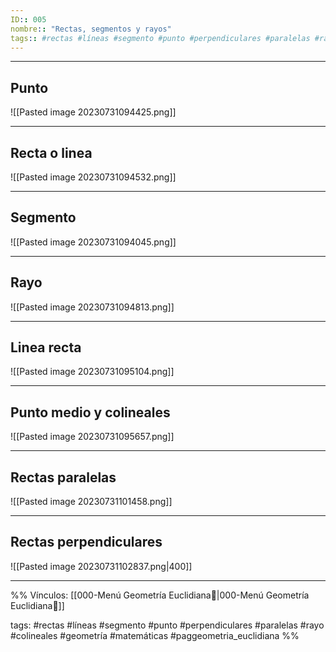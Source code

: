 ```yaml
---
ID:: 005
nombre:: "Rectas, segmentos y rayos"
tags:: #rectas #líneas #segmento #punto #perpendiculares #paralelas #rayo #colineales #geometría #matemáticas #paggeometria_euclidiana
---
```

___
## Punto
![[Pasted image 20230731094425.png]]
___

## Recta o linea
![[Pasted image 20230731094532.png]]

___
## Segmento
![[Pasted image 20230731094045.png]]

 ___
 ## Rayo
 ![[Pasted image 20230731094813.png]]
___
## Linea recta
![[Pasted image 20230731095104.png]]
___
## Punto medio y colineales
![[Pasted image 20230731095657.png]]
___
## Rectas paralelas
![[Pasted image 20230731101458.png]]
___
## Rectas perpendiculares
![[Pasted image 20230731102837.png|400]]
___

%%
Vínculos:
[[000-Menú Geometría Euclidiana📃|000-Menú Geometría Euclidiana📃]]

tags:
#rectas #líneas #segmento #punto #perpendiculares #paralelas #rayo #colineales #geometría #matemáticas #paggeometria_euclidiana
%%